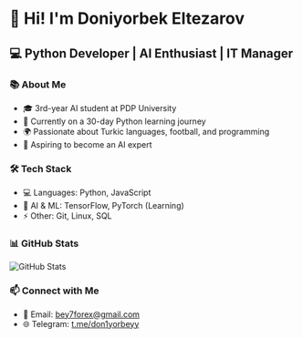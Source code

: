 # 👋 Hi! I'm Doniyorbek Eltezarov

## 💻 Python Developer | AI Enthusiast | IT Manager

### 📚 About Me
- 🎓 3rd-year AI student at PDP University
- 🚀 Currently on a 30-day Python learning journey
- 🌍 Passionate about Turkic languages, football, and programming
- 🎯 Aspiring to become an AI expert

### 🛠️ Tech Stack
- 💻 Languages: Python, JavaScript
- 🔎 AI & ML: TensorFlow, PyTorch (Learning)
- ⚡ Other: Git, Linux, SQL

### 📊 GitHub Stats
![GitHub Stats](https://github-readme-stats.vercel.app/api?username=DoniyorbekEltezarov&show_icons=true&theme=radical)

### 📫 Connect with Me
- 📩 Email: bey7forex@gmail.com  
- 🌐 Telegram: [t.me/don1yorbeyy](https://t.me/don1yorbeyy)
